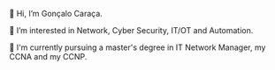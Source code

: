 👋 Hi, I’m Gonçalo Caraça.

👀 I’m interested in Network, Cyber Security, IT/OT and Automation.

🌱 I'm currently pursuing a master's degree in IT Network Manager, my CCNA and my CCNP.

<!---
Goncaloc29/Goncaloc29 is a ✨ special ✨ repository because its `README.md` (this file) appears on your GitHub profile.
You can click the Preview link to take a look at your changes.
--->
